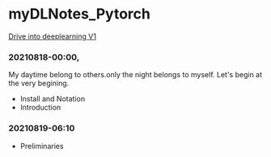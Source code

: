 # myDLNotes_Pytorch

[Drive into deeplearning V1](https://d2l.ai/chapter_introduction/index.html)

### 20210818-00:00,
My daytime belong to others.only the night belongs to myself.
Let's begin at the very begining.
* Install and Notation
* Introduction

### 20210819-06:10
* Preliminaries 

